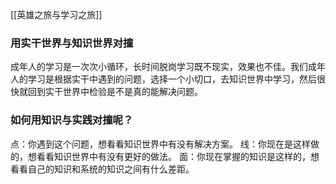 [[英雄之旅与学习之旅]]

### 用实干世界与知识世界对撞

成年人的学习是一次次小循环，长时间脱岗学习既不现实，效果也不佳。我们成年人的学习是根据实干中遇到的问题，选择一个小切口，去知识世界中学习，然后很快就回到实干世界中检验是不是真的能解决问题。


### 如何用知识与实践对撞呢？

点：你遇到这个问题，想看看知识世界中有没有解决方案。
线：你现在是这样做的，想看看知识世界中有没有更好的做法。
面：你现在掌握的知识是这样的，想看看自己的知识和系统的知识之间有什么差距。



